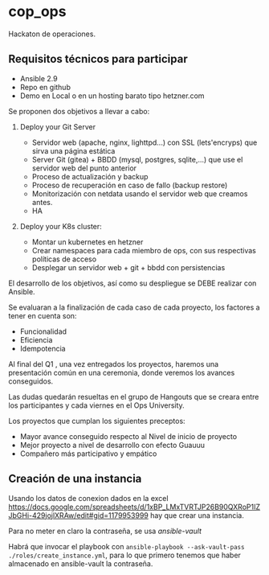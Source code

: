 # cop_ops

Hackaton de operaciones.

## Requisitos técnicos para participar

- Ansible 2.9
- Repo en github
- Demo en Local o en un hosting barato tipo hetzner.com

Se proponen dos objetivos a llevar a cabo:

1. Deploy your Git Server

   - Servidor web (apache, nginx, lighttpd...) con SSL (lets'encryps) que sirva una página estática
   - Server Git (gitea) + BBDD (mysql, postgres, sqlite,...) que use el servidor web del punto anterior
   - Proceso de actualización y backup
   - Proceso de recuperación en caso de fallo (backup restore)
   - Monitorización con netdata usando el servidor web que creamos antes.
   - HA
2. Deploy your K8s cluster:

   - Montar un kubernetes en hetzner
   - Crear namespaces para cada miembro de ops, con sus respectivas políticas de acceso
   - Desplegar un servidor web + git + bbdd con persistencias

El desarrollo de los objetivos, así como su despliegue se DEBE realizar con Ansible.

Se evaluaran a la finalización de cada caso de cada proyecto, los factores a tener en cuenta son:

- Funcionalidad
- Eficiencia
- Idempotencia

Al final del Q1 , una vez entregados los proyectos, haremos una presentación común en una ceremonia, donde veremos los avances conseguidos.

Las dudas quedarán resueltas en el grupo de Hangouts que se creara entre los participantes y cada viernes en el Ops University.

Los proyectos que cumplan los siguientes preceptos:

- Mayor avance conseguido respecto al Nivel de inicio de proyecto
- Mejor proyecto a nivel de desarrollo con efecto Guauuu
- Compañero más participativo y empático

## Creación de una instancia

Usando los datos de conexion dados en la excel <https://docs.google.com/spreadsheets/d/1xBP_LMxTVRTJP26B90QXRoP1IZJbGHi-429jojlXRAw/edit#gid=1179953999> hay que crear una instancia.

Para no meter en claro la contraseña, se usa _ansible-vault_

Habrá que invocar el playbook con `ansible-playbook --ask-vault-pass ./roles/create_instance.yml`, para lo que primero tenemos que haber almacenado en ansible-vault la contraseña.

